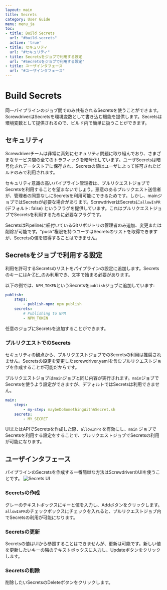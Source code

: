 ```yaml
---
layout: main
title: Secrets
category: User Guide
menu: menu_ja
toc:
- title: Build Secrets
  url: "#build-secrets"
  active: 'true'
- title: セキュリティ
  url: "#セキュリティ"
- title: Secretsをジョブで利用する設定
  url: "#Secretsをジョブで利用する設定"
- title: ユーザインタフェース
  url: "#ユーザインタフェース"
---
```


# Build Secrets

同一パイプラインのジョブ間でのみ共有されるSecretsを使うことができます。 ScrewdriverはSecretsを環境変数として書き込む機能を提供します。Secretsは環境変数として提供されるので、ビルド内で簡単に扱うことができます。

## セキュリティ

Screwdriverチームは非常に真剣にセキュリティ問題に取り組んでおり、さまざまなサービス間の全てのトラフィックを暗号化しています。ユーザSecretsは暗号化されデータストアに保存され、Secretsの値はユーザによって許可されたビルドのみで利用されます。

セキュリティ意識の高いパイプライン管理者は、プルリクエストジョブでSecretsを利用することを望まないでしょう。悪意のあるプルリクエスト送信者が、管理者の同意なしにSecretsを利用可能にできるためです。しかし、mainジョブではSecretsが必要な場合があります。ScrewdriverはSecretsに`allowInPR` (デフォルト: false) というフラグを提供しています。これはプルリクエストジョブでSecretsを利用するために必要なフラグです。

SecretsはPipelineに紐付いているGitリポジトリの管理者のみ追加、変更または削除が可能です。"push"権限を持つユーザはSecretsのリストを取得できますが、Secretsの値を取得することはできません。

## Secretsをジョブで利用する設定

利用を許可するSecretsのリストをパイプラインの設定に追加します。SecretsのキーにはA-Zと_のみ利用でき、文字で始まる必要があります。

以下の例では、`NPM_TOKEN`というSecretsを`publish`ジョブに追加しています:

```yaml
publish:
    steps:
        - publish-npm: npm publish
    secrets:
        # Publishing to NPM
        - NPM_TOKEN
```

任意のジョブにSecretsを追加することができます。

### プルリクエストでのSecrets

セキュリティの観点から、プルリクエストジョブでのSecretsの利用は推奨されません。Secretsの設定を変更したscrewdriver.yamlを含むプルリクエストジョブを作成することが可能だからです。

プルリクエストジョブは`main`ジョブと同じ内容が実行されます。`main`ジョブでSecretsを使うよう設定ができますが、デフォルトではSecretsは利用できません。

```yaml
main:
    steps:
        - my-step: maybeDoSomethingWithASecret.sh
    secrets:
        - MY_SECRET
```

UIまたはAPIでSecretsを作成した際、`allowInPR` を有効にし、`main` ジョブでSecretsを利用する設定をすることで、プルリクエストジョブでSecretsの利用が可能になります。

## ユーザインタフェース

パイプラインのSecretsを作成する一番簡単な方法はScrewdriverのUIを使うことです。
![Secrets UI](../../../../assets/secrets.png)

### Secretsの作成

グレーのテキストボックスにキーと値を入力し、Addボタンをクリックします。`allowInPR`のチェックボックスにチェックを入れると、プルリクエストジョブ内でSecretsの利用が可能になります。

### Secretsの更新

Secretsの値はUIから参照することはできませんが、更新は可能です。新しい値を更新したいキーの隣のテキストボックスに入力し、Updateボタンをクリックします。

### Secretsの削除

削除したいSecretsのDeleteボタンをクリックします。
